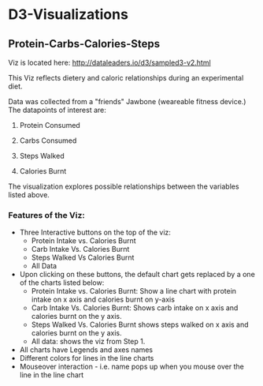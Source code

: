 # D3-Visualizations

## Protein-Carbs-Calories-Steps 
Viz is located here: http://dataleaders.io/d3/sampled3-v2.html

This Viz reflects dietery and caloric relationships during an experimental diet. 

Data was collected from a "friends" Jawbone (weareable fitness device.) The datapoints of interest are:

1. Protein Consumed

2. Carbs Consumed

3. Steps Walked

4. Calories Burnt

The visualization explores possible relationships between the variables listed above. 

### Features of the Viz:
- Three Interactive buttons on the top of the viz:
    - Protein Intake vs. Calories Burnt
    - Carb Intake Vs. Calories Burnt
    - Steps Walked Vs Calories Burnt
    - All Data
- Upon clicking on these buttons, the default chart gets replaced by a one of the charts listed below:
    - Protein Intake vs. Calories Burnt: Show a line chart with protein intake on x axis and calories burnt on y-axis
    - Carb Intake Vs. Calories Burnt: Shows carb intake on x axis and calories burnt on the y axis.
    - Steps Walked Vs. Calories Burnt shows steps walked on x axis and calories burnt on the y axis.
    - All data: shows the viz from Step 1.
- All charts have Legends and axes names
- Different colors for lines in the line charts
- Mouseover interaction - i.e. name pops up when you mouse over the line in the line chart
